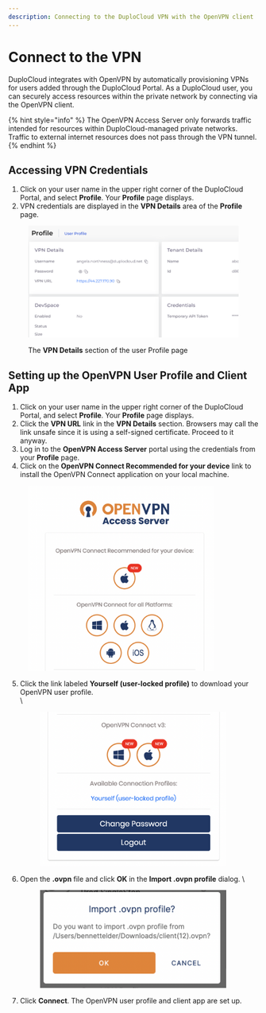 ```yaml
---
description: Connecting to the DuploCloud VPN with the OpenVPN client
---
```


# Connect to the VPN

DuploCloud integrates with OpenVPN by automatically provisioning VPNs for users added through the DuploCloud Portal. As a DuploCloud user, you can securely access resources within the private network by connecting via the OpenVPN client.

{% hint style="info" %}
The OpenVPN Access Server only forwards traffic intended for resources within DuploCloud-managed private networks. Traffic to external internet resources does not pass through the VPN tunnel.
{% endhint %}

## Accessing VPN Credentials

1. Click on your user name in the upper right corner of the DuploCloud Portal, and select **Profile**. Your **Profile** page displays.&#x20;
2. VPN credentials are displayed in the **VPN Details** area of the **Profile** page. &#x20;

<figure><img src="../../.gitbook/assets/PROFILE (2).png" alt=""><figcaption><p>The <strong>VPN Details</strong> section of the user Profile page</p></figcaption></figure>

## Setting up the OpenVPN User Profile and Client App

1. Click on your user name in the upper right corner of the DuploCloud Portal, and select **Profile**. Your **Profile** page displays.&#x20;
2. Click the **VPN URL** link in the **VPN Details** section. Browsers may call the link unsafe since it is using a self-signed certificate. Proceed to it anyway.&#x20;
3. Log in to the **OpenVPN Access Server** portal using the credentials from your **Profile** page.
4. Click on the **OpenVPN Connect Recommended for your device** link to install the OpenVPN Connect application on your local machine.

<div align="left"><figure><img src="../../.gitbook/assets/image (73).png" alt="" width="375"><figcaption></figcaption></figure></div>

5.  Click the link labeled **Yourself (user-locked profile)** to download your OpenVPN user profile.\
    \


    <div align="left"><figure><img src="../../.gitbook/assets/image (202).png" alt="" width="375"><figcaption></figcaption></figure></div>
6.  Open the **.ovpn** file and click **OK** in the **Import .ovpn profile** dialog. \


    <div align="left"><figure><img src="../../.gitbook/assets/image (47).png" alt="" width="375"><figcaption></figcaption></figure></div>
7. Click **Connect**. The OpenVPN user profile and client app are set up.


